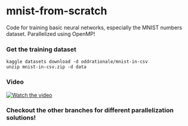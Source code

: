 # mnist-from-scratch
Code for training basic neural networks, especially the MNIST numbers dataset.
Parallelized using OpenMP!

### Get the training dataset
```
kaggle datasets download -d oddrationale/mnist-in-csv
unzip mnist-in-csv.zip -d data
```

### Video
[![Watch the video](https://img.youtube.com/vi/ReOxVMxS83o/maxresdefault.jpg)](https://youtu.be/ReOxVMxS83o)

### Checkout the other branches for different parallelization solutions!
